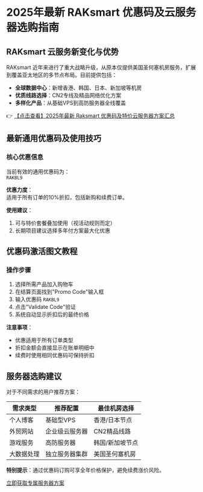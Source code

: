 # 2025年最新 RAKsmart 优惠码及云服务器选购指南

## RAKsmart 云服务新变化与优势

RAKsmart 近年来进行了重大战略升级，从原本仅提供美国圣何塞机房服务，扩展到覆盖亚太地区的多节点布局。目前提供包括：

- **全球数据中心**：新增香港、韩国、日本、新加坡等机房
- **优质线路选择**：CN2专线及精品网络优化方案
- **多样化产品**：从基础VPS到高防服务器全线覆盖

👉 [【点击查看】2025年最新 Raksmart 优惠码及特价云服务器方案汇总](https://bit.ly/raksmart)

## 最新通用优惠码及使用技巧

### 核心优惠信息
当前有效的通用优惠码为：  
`RAKBL9`

**优惠力度**：  
适用于所有订单的10%折扣，包括新购和续费订单。

**使用建议**：
1. 可与特价套餐叠加使用（视活动规则而定）
2. 长期项目建议选择多年付方案最大化优惠

## 优惠码激活图文教程

### 操作步骤
1. 选择所需产品加入购物车
2. 在结算页面找到"Promo Code"输入框
3. 输入优惠码 `RAKBL9`
4. 点击"Validate Code"验证
5. 系统自动显示折扣后的最终价格

**注意事项**：
- 优惠适用于所有订单类型
- 折扣金额会直接显示在账单明细中
- 续费时使用相同优惠码可保持折扣

## 服务器选购建议

对于不同需求的用户推荐方案：

| 需求类型       | 推荐配置               | 最佳机房选择     |
|----------------|------------------------|------------------|
| 个人博客       | 基础型VPS              | 香港/日本节点    |
| 外贸网站       | 企业级云服务器         | CN2精品线路      |
| 游戏服务       | 高防服务器             | 韩国/新加坡节点  |
| 大数据处理     | 独立服务器集群         | 美国圣何塞机房   |

**特别提示**：通过优惠码订购可享全年价格保护，避免续费涨价风险。

[立即获取专属服务器方案](https://bit.ly/raksmart)